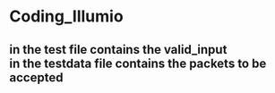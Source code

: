 # Coding_Illumio
## in the test file contains the valid_input<br> in the testdata file contains the packets to be accepted
